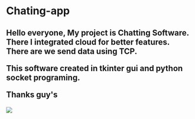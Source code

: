 <h1>Chating-app</h1>
<p> <h2>Hello everyone, 
My project is Chatting Software.
There I integrated cloud for better features. 
There are we send data using TCP. 


This software created in tkinter gui and python socket programing.
  
  
  Thanks guy's

  </p></h2>
<img align="left"src="https://github.com/sagarjangid41/Chatting-app/raw/main/chatting%20software.png" />


